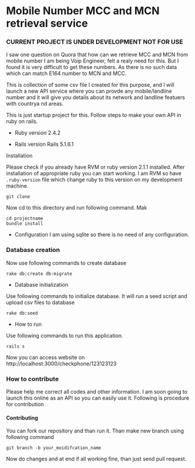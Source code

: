 # Mobile Number MCC and MCN retrieval service
### CURRENT PROJECT IS UNDER DEVELOPMENT NOT FOR USE
I saw one question on Quora that how can we retrieve MCC and MCN from mobile
number I am being Voip Engineer, felt a realy need for this. But I found it is
very difficult to get these numbers. As there is no such data which can match
E164 number to MCN and MCC.

This is collection of some csv file I created for this purpose, and I will
launch a new API service where you can provde any mobile/landline number and it
will give you details about its network and landline featuers with countrya nd
areas.

This is just startup project for this. Follow steps to make your own API in ruby
on rails.


* Ruby version
2.4.2

* Rails version
Rails 5.1.6.1

Installation

Please check if you already have RVM or ruby version 2.1.1 installed. After
installation of appropriate ruby you can start working. I am RVM so have
`.ruby-version` file which change ruby to this version on my development
machine.

```
git clone 
```
Now cd to this directory and run following command. Mak

```
cd projectname
bundle install
```
* Configuration
I am using sqlite so there is no need of any configuration.

### Database creation

Now use following commands to create database

```
rake db:create db:migrate
```

* Database initialization

Use following commands to initialize database. It will run a seed script and
upload csv files to database

```
rake db:seed
```

* How to run

Use following commands to run this application.

```
rails s
```

Now you can access website on http://localhost:3000/checkphone/123123123

### How to contribute
Please help me correct all codes and other information. I am soon going to
launch this online as an API so you can easily use it. Following is procedure
for contribution

#### Contributing

You can fork our repository and than run it. Than make new branch using
following command

```
git branch -b your_moidifcation_name
```
Now do changes and at end if all working fine, than just send pull request.


